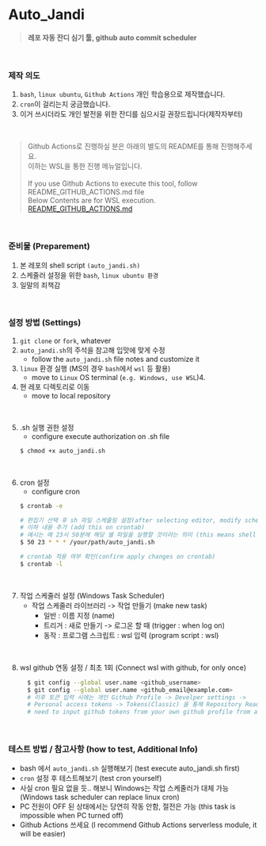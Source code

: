 # Auto_Jandi
> **레포 자동 잔디 심기 툴, github auto commit scheduler**

<br>

### 제작 의도
1. `bash`, `linux ubuntu`, `Github Actions` 개인 학습용으로 제작했습니다.
2. `cron`이 걸리는지 궁금했습니다.
3. 이거 쓰시더라도 개인 발전을 위한 잔디를 심으시길 권장드립니다(제작자부터)

<br>

 
> Github Actions로 진행하실 분은 아래의 별도의 README를 통해 진행해주세요. <br>
> 이하는 WSL을 통한 진행 메뉴얼입니다. <br><br>
> If you use Github Actions to execute this tool, follow README_GITHUB_ACTIONS.md file <br>
> Below Contents are for WSL execution. <br>
> [README_GITHUB_ACTIONS.md](./README_GITHUB_ACTIONS.md)

<br>

### 준비물 (Preparement)
1. 본 레포의 shell script `(auto_jandi.sh)`
2. 스케줄러 설정을 위한 `bash`, `linux ubuntu 환경`
3. 일말의 죄책감

<br>

### 설정 방법 (Settings)
1. `git clone` or `fork`, whatever
2. `auto_jandi.sh`의 주석을 참고해 입맛에 맞게 수정
   * follow the `auto_jandi.sh` file notes and customize it
3. `linux` 환경 실행 (MS의 경우 `bash`에서 `wsl` 등 활용)
   * move to `Linux` OS terminal (`e.g. Windows, use WSL`)4.
4. 현 레포 디렉토리로 이동
   * move to local repository

<br>

5. .sh 실행 권한 설정
   * configure execute authorization on .sh file
   ```bash
   $ chmod +x auto_jandi.sh
   ```

<br>   

6. cron 설정
   * configure cron
   ```bash
   $ crontab -e
   
   # 편집기 선택 후 sh 파일 스케줄링 설정(after selecting editor, modify scheduling jobs on cron)
   # 이하 내용 추가 (add this on crontab)
   # 예시는 매 23시 50분에 해당 쉘 파일을 실행할 것이라는 의미 (this means shell script will be activated everyday 23:50)  
   $ 50 23 * * * /your/path/auto_jandi.sh
   
   # crontab 적용 여부 확인(confirm apply changes on crontab)
   $ crontab -l
   ```
<br>

7. 작업 스케줄러 설정 (Windows Task Scheduler)
   * 작업 스케줄러 라이브러리 -> 작업 만들기 (make new task)
     * 일반 : 이름 지정 (name)
     * 트리거 : 새로 만들기 -> 로그온 할 때 (trigger : when log on)
     * 동작 : 프로그램 스크립트 : wsl 입력 (program script : wsl)

<br>

8. wsl github 연동 설정 / 최초 1회 (Connect wsl with github, for only once)
    ```bash
      $ git config --global user.name <github_username>
      $ git config --global user.name <github_email@example.com>
      # 이후 토큰 입력 시에는 개인 Github Profile -> Develper settings -> 
      # Personal access tokens -> Tokens(Classic) 을 통해 Repository Read and Write 권한이 있는 토큰 저장 / 발급 후 입력
      # need to input github tokens from your own github profile from authorities with repository read and write acccess 
    ```

<br>

### 테스트 방법 / 참고사항 (how to test, Additional Info)
* bash 에서 `auto_jandi.sh` 실행해보기 (test execute auto_jandi.sh first)
* `cron` 설정 후 테스트해보기 (test cron yourself)
* 사실 cron 필요 없을 듯.. 해보니 Windows는 작업 스케줄러가 대체 가능 (Windows task scheduler can replace linux cron)
* PC 전원이 OFF 된 상태에서는 당연히 작동 안함, 절전은 가능 (this task is impossible when PC turned off)
* Github Actions 쓰세요 (I recommend Github Actions serverless module, it will be easier)

